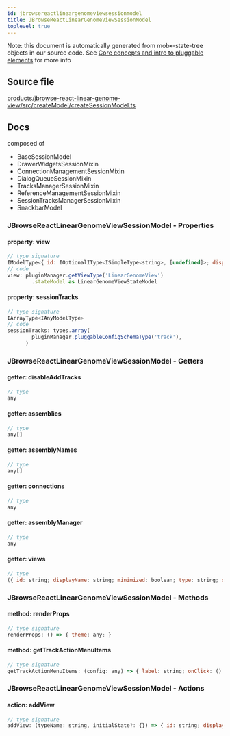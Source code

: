 ```yaml
---
id: jbrowsereactlineargenomeviewsessionmodel
title: JBrowseReactLinearGenomeViewSessionModel
toplevel: true
---
```



Note: this document is automatically generated from mobx-state-tree objects in
our source code. See [Core concepts and intro to pluggable
elements](/docs/developer_guide/) for more info



## Source file

[products/jbrowse-react-linear-genome-view/src/createModel/createSessionModel.ts](https://github.com/GMOD/jbrowse-components/blob/main/products/jbrowse-react-linear-genome-view/src/createModel/createSessionModel.ts)


## Docs


composed of
- BaseSessionModel
- DrawerWidgetsSessionMixin
- ConnectionManagementSessionMixin
- DialogQueueSessionMixin
- TracksManagerSessionMixin
- ReferenceManagementSessionMixin
- SessionTracksManagerSessionMixin
- SnackbarModel



### JBrowseReactLinearGenomeViewSessionModel - Properties
#### property: view



```js
// type signature
IModelType<{ id: IOptionalIType<ISimpleType<string>, [undefined]>; displayName: IMaybe<ISimpleType<string>>; minimized: IType<boolean, boolean, boolean>; } & { ...; }, { ...; } & ... 14 more ... & { ...; }, _NotCustomized, _NotCustomized>
// code
view: pluginManager.getViewType('LinearGenomeView')
        .stateModel as LinearGenomeViewStateModel
```

#### property: sessionTracks



```js
// type signature
IArrayType<IAnyModelType>
// code
sessionTracks: types.array(
        pluginManager.pluggableConfigSchemaType('track'),
      )
```


### JBrowseReactLinearGenomeViewSessionModel - Getters
#### getter: disableAddTracks



```js
// type
any
```

#### getter: assemblies



```js
// type
any[]
```

#### getter: assemblyNames



```js
// type
any[]
```

#### getter: connections



```js
// type
any
```

#### getter: assemblyManager



```js
// type
any
```

#### getter: views



```js
// type
({ id: string; displayName: string; minimized: boolean; type: string; offsetPx: number; bpPerPx: number; displayedRegions: IMSTArray<IModelType<{ refName: ISimpleType<string>; start: ISimpleType<number>; end: ISimpleType<...>; reversed: IOptionalIType<...>; } & { ...; }, { ...; }, _NotCustomized, _NotCustomized>> & ...
```


### JBrowseReactLinearGenomeViewSessionModel - Methods
#### method: renderProps



```js
// type signature
renderProps: () => { theme: any; }
```

#### method: getTrackActionMenuItems



```js
// type signature
getTrackActionMenuItems: (config: any) => { label: string; onClick: () => void; icon: OverridableComponent<SvgIconTypeMap<{}, "svg">> & { muiName: string; }; }[]
```


### JBrowseReactLinearGenomeViewSessionModel - Actions
#### action: addView



```js
// type signature
addView: (typeName: string, initialState?: {}) => { id: string; displayName: string; minimized: boolean; type: string; offsetPx: number; bpPerPx: number; displayedRegions: IMSTArray<IModelType<{ refName: ISimpleType<string>; start: ISimpleType<...>; end: ISimpleType<...>; reversed: IOptionalIType<...>; } & { ...; }, { ...; }...
```


